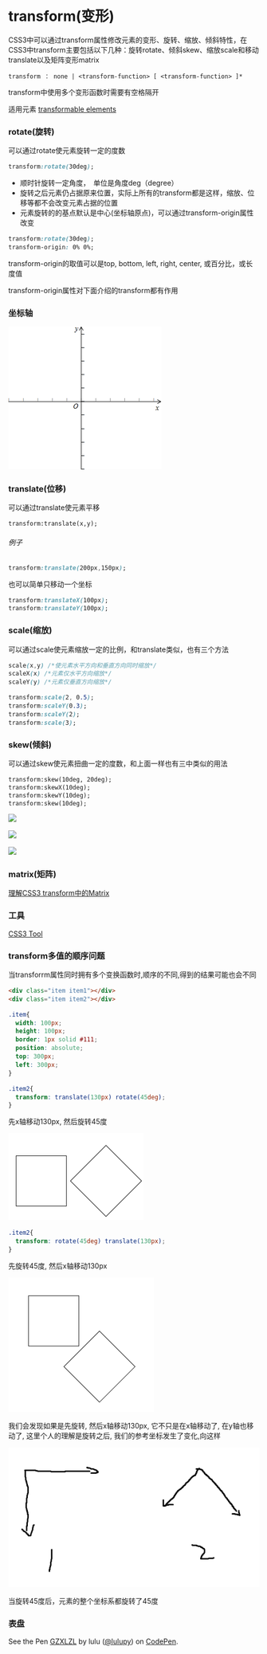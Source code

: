 # transform(变形)
CSS3中可以通过transform属性修改元素的变形、旋转、缩放、倾斜特性，在CSS3中transform主要包括以下几种：旋转rotate、倾斜skew、缩放scale和移动translate以及矩阵变形matrix
```
transform ： none | <transform-function> [ <transform-function> ]*
```
transform中使用多个变形函数时需要有空格隔开

适用元素     [transformable elements](https://www.w3.org/TR/css-transforms-1/#transformable-element)



### rotate(旋转)
可以通过rotate使元素旋转一定的度数
```css
transform:rotate(30deg);
```
+ 顺时针旋转一定角度，　单位是角度deg（degree）
+ 旋转之后元素仍占据原来位置，实际上所有的transform都是这样，缩放、位移等都不会改变元素占据的位置
+ 元素旋转的的基点默认是中心(坐标轴原点)，可以通过transform-origin属性改变
```css
transform:rotate(30deg); 
transform-origin: 0% 0%;
```


transform-origin的取值可以是top, bottom, left, right, center, 或百分比，或长度值

transform-origin属性对下面介绍的transform都有作用



### 坐标轴
![](images/15.png)


### translate(位移)
可以通过translate使元素平移
```
transform:translate(x,y);
```
###### 例子
```css
transform:translate(200px,150px);
```

也可以简单只移动一个坐标
```css
transform:translateX(100px);
transform:translateY(100px);
```

### scale(缩放)
可以通过scale使元素缩放一定的比例，和translate类似，也有三个方法
```css
scale(x,y) /*使元素水平方向和垂直方向同时缩放*/
scaleX(x) /*元素仅水平方向缩放*/
scaleY(y) /*元素仅垂直方向缩放*/
```

```css
transform:scale(2, 0.5);
transform:scaleY(0.3);
transform:scaleY(2);
transform:scale(3);
```

### skew(倾斜)
可以通过skew使元素扭曲一定的度数，和上面一样也有三中类似的用法
```
transform:skew(10deg, 20deg);
transform:skewX(10deg);
transform:skewY(10deg);
transform:skew(10deg);
```
![](http://cdn1.w3cplus.com/cdn/farfuture/JnUewTlzfSZsJhlDYUuPiVXpM6wuagEgpFkSorwtk6k/mtime:1341237780/sites/default/files/skew-x.png)

![](http://cdn.w3cplus.com/cdn/farfuture/NEOscxx3CZUOpk6R3GBgzSEbkZg8OcC5WfrKdjnko4k/mtime:1341237781/sites/default/files/skew-y.png)

![](http://cdn1.w3cplus.com/cdn/farfuture/L_YIhJ0lb-t2WzPPcxliu82nnLN0OL7BTm6Rao3X7_0/mtime:1341237780/sites/default/files/skew-x-y.png)

### matrix(矩阵)
[理解CSS3 transform中的Matrix](http://www.zhangxinxu.com/wordpress/2012/06/css3-transform-matrix-%E7%9F%A9%E9%98%B5/)


### 工具
[CSS3 Tool](http://isux.tencent.com/css3/tools.html)


### transform多值的顺序问题
当transforrm属性同时拥有多个变换函数时,顺序的不同,得到的结果可能也会不同


```html
<div class="item item1"></div>
<div class="item item2"></div>
```

```css
.item{
  width: 100px;
  height: 100px;
  border: 1px solid #111;
  position: absolute;
  top: 300px;
  left: 300px;
}
```


```css
.item2{
  transform: translate(130px) rotate(45deg);
}
```
先x轴移动130px, 然后旋转45度


![](images/12.png)

```css
.item2{
  transform: rotate(45deg) translate(130px);
}
```
先旋转45度, 然后x轴移动130px


![](images/13.png)


我们会发现如果是先旋转, 然后x轴移动130px, 它不只是在x轴移动了, 在y轴也移动了, 这里个人的理解是旋转之后, 我们的参考坐标发生了变化,向这样

![](images/14.png)

当旋转45度后，元素的整个坐标系都旋转了45度

### 表盘
<p data-height="266" data-theme-id="0" data-slug-hash="GZXLZL" data-default-tab="result" data-user="lulupy" data-embed-version="2" class="codepen">See the Pen <a href="http://codepen.io/lulupy/pen/GZXLZL/">GZXLZL</a> by lulu (<a href="http://codepen.io/lulupy">@lulupy</a>) on <a href="http://codepen.io">CodePen</a>.</p>
<script async src="//assets.codepen.io/assets/embed/ei.js"></script>

